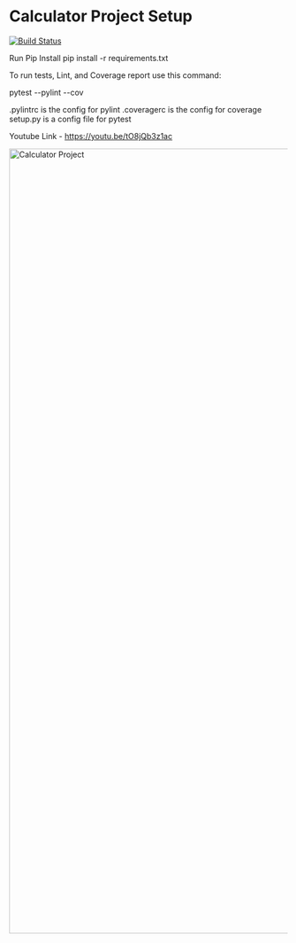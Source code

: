 # Calculator Project Setup
[![Build Status](https://app.travis-ci.com/umang4321/cal2_zeroexception1.svg?branch=main)](https://app.travis-ci.com/umang4321/cal2_zeroexception1)

Run Pip Install
pip install -r requirements.txt

To run tests, Lint, and Coverage report use this command:

pytest  --pylint --cov


.pylintrc is the config for pylint
.coveragerc is the config for coverage
setup.py is a config file for pytest

Youtube Link - https://youtu.be/tO8jQb3z1ac

<img width="1417" alt="Calculator Project" src="https://user-images.githubusercontent.com/90285625/144474745-0948fd44-c421-4a5f-8985-20db24c92b89.png">
